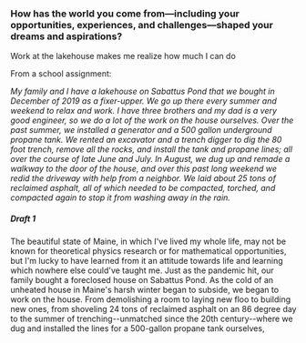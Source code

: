 ### How has the world you come from—including your opportunities, experiences, and challenges—shaped your dreams and aspirations?

Work at the lakehouse makes me realize how much I can do

From a school assignment:

*My family and I have a lakehouse on Sabattus Pond that we bought in December of 2019 as a fixer-upper. We go up there every summer and weekend to relax and work. I have three brothers and my dad is a very good engineer, so we do a lot of the work on the house ourselves. Over the past summer, we installed a generator and a 500 gallon underground propane tank. We rented an excavator and a trench digger to dig the 80 foot trench, remove all the rocks, and install the tank and propane lines; all over the course of late June and July. In August, we dug up and remade a walkway to the door of the house, and over this past long weekend we redid the driveway with help from a neighbor. We laid about 25 tons of reclaimed asphalt, all of which needed to be compacted, torched, and compacted again to stop it from washing away in the rain.*

##### Draft 1
The beautiful state of Maine, in which I've lived my whole life, may not be known for theoretical physics research or for mathematical opportunities, but I'm lucky to have learned from it an attitude towards life and learning which nowhere else could've taught me. Just as the pandemic hit, our family bought a foreclosed house on Sabattus Pond. As the cold of an unheated house in Maine's harsh winter began to subside, we began to work on the house. From demolishing a room to laying new floo to building new ones, from shoveling 24 tons of reclaimed asphalt on an 86 degree day to the summer of trenching--unmatched since the 20th century--where we dug and installed the lines for a 500-gallon propane tank ourselves, 